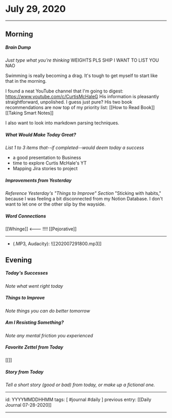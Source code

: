 # July 29, 2020
---
## Morning
##### Brain Dump
*Just type what you're thinking*
WEIGHTS PLS SHIP I WANT TO LIST YOU NAO

Swimming is really becoming a drag. It's tough to get myself to start like that in the morning.

I found a neat YouTube channel that I'm going to digest: https://www.youtube.com/c/CurtisMcHaleG
His information is pleasantly straightforward, unpolished. I guess just pure? His two book recommendations are now top of my priority list:
[[How to Read Book]]
[[Taking Smart Notes]]

I also want to look into markdown parsing techniques.

##### What Would Make Today Great?
 *List 1 to 3 items that--if completed--would deem today a success*
 - a good presentation to Business
 - time to explore Curtis McHale's YT
 - Mapping Jira stories to project
 

##### Improvements from Yesterday
*Reference Yesterday's "Things to Improve" Section*
"Sticking with habits," because I was feeling a bit disconnected from my Notion Database. I don't want to let one or the other slip by the wayside.

##### Word Connections
[[Whinge]] <--- !!!!
[[Pejorative]]

---


- (.MP3, Audacity):
![[202007291800.mp3]]

## Evening
##### Today's Successes
*Note what went right today*

##### Things to Improve
*Note things you can do better tomorrow*

##### Am I Resisting Something?
*Note any mental friction you experienced*

##### Favorite Zettel from Today
[[]]

##### Story from Today
*Tell a short story (good or bad) from today, or make up a fictional one.*


---

id: YYYYMMDDHHMM
tags: [ #journal #daily ]
previous entry: [[Daily Journal 07-28-2020]]

---